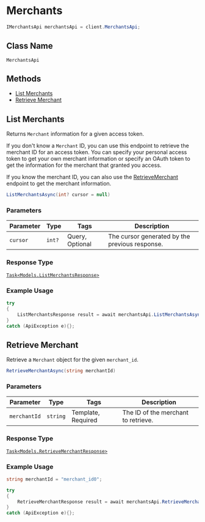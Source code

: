 # Merchants

```csharp
IMerchantsApi merchantsApi = client.MerchantsApi;
```

## Class Name

`MerchantsApi`

## Methods

* [List Merchants](/doc/merchants.md#list-merchants)
* [Retrieve Merchant](/doc/merchants.md#retrieve-merchant)

## List Merchants

Returns `Merchant` information for a given access token.

If you don't know a `Merchant` ID, you can use this endpoint to retrieve the merchant ID for an access token.
You can specify your personal access token to get your own merchant information or specify an OAuth token
to get the information for the  merchant that granted you access.

If you know the merchant ID, you can also use the [RetrieveMerchant](#endpoint-merchants-retrievemerchant)
endpoint to get the merchant information.

```csharp
ListMerchantsAsync(int? cursor = null)
```

### Parameters

| Parameter | Type | Tags | Description |
|  --- | --- | --- | --- |
| `cursor` | `int?` | Query, Optional | The cursor generated by the previous response. |

### Response Type

[`Task<Models.ListMerchantsResponse>`](/doc/models/list-merchants-response.md)

### Example Usage

```csharp
try
{
    ListMerchantsResponse result = await merchantsApi.ListMerchantsAsync(null);
}
catch (ApiException e){};
```

## Retrieve Merchant

Retrieve a `Merchant` object for the given `merchant_id`.

```csharp
RetrieveMerchantAsync(string merchantId)
```

### Parameters

| Parameter | Type | Tags | Description |
|  --- | --- | --- | --- |
| `merchantId` | `string` | Template, Required | The ID of the merchant to retrieve. |

### Response Type

[`Task<Models.RetrieveMerchantResponse>`](/doc/models/retrieve-merchant-response.md)

### Example Usage

```csharp
string merchantId = "merchant_id0";

try
{
    RetrieveMerchantResponse result = await merchantsApi.RetrieveMerchantAsync(merchantId);
}
catch (ApiException e){};
```

